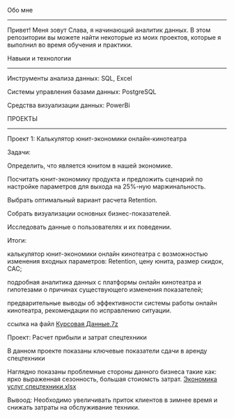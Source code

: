 Обо мне
________________________________________________________________________________________________________
Привет! Меня зовут Слава, я начинающий аналитик данных. В этом репозитории вы можете найти некоторые из моих проектов, которые я выполнил во время обучения и практики.


Навыки и технологии
________________________________________________________________________________________________________
Инструменты анализа данных: SQL, Excel

Системы управления базами данных: PostgreSQL

Средства визуализации данных: PowerBi

ПРОЕКТЫ
________________________________________________________________________________________________________

Проект 1: Калькулятор юнит-экономики онлайн-кинотеатра

Задачи:

Определить, что является юнитом в нашей экономике.

Посчитать юнит-экономику продукта и предложить сценарий по настройке параметров для выхода на 25%-ную маржинальность.

Выбрать оптимальный вариант расчета Retention.

Собрать визуализации основных бизнес-показателей.

Исследовать данные о пользователях и их поведении.

Итоги:

калькулятор юнит-экономики онлайн кинотеатра с возможностью изменения входных параметров: Retention, цену юнита, размер скидок, CAC;

подробная аналитика данных с платформы онлайн кинотеатра и гипотезами о причинах существующего изменения показателей;

предварительные выводы об эффективности системы работы онлайн кинотеатра, рекомендации по исправлению ситуации.

ссылка на файл [Курсовая Данные.7z](https://github.com/VlMaltsev/VlMaltsev/raw/b023177bcb4b8ff1b726e941bebd515e2155c40a/%D0%9A%D1%83%D1%80%D1%81%D0%BE%D0%B2%D0%B0%D1%8F%20%D0%94%D0%B0%D0%BD%D0%BD%D1%8B%D0%B5.7z)

Проект: Расчет прибыли и затрат спецтехники

В данном проекте показаны ключевые показатели сдачи в аренду спецтехники

Наглядно показаны проблемные стороны данного бизнеса такие как: ярко выраженная сезонность, большая стоиомсть затрат.
[Экономика услуг спецтехники.xlsx](https://github.com/VlMaltsev/VlMaltsev/raw/6fc2d53a2b12ec95e8bb761908a58cbbc6a0d619/%D0%AD%D0%BA%D0%BE%D0%BD%D0%BE%D0%BC%D0%B8%D0%BA%D0%B0%20%D1%83%D1%81%D0%BB%D1%83%D0%B3%20%D1%81%D0%BF%D0%B5%D1%86%D1%82%D0%B5%D1%85%D0%BD%D0%B8%D0%BA%D0%B8.xlsx)

Вывоод: Необходимо увеличивать приток клиентов в зимнее время и снижать затраты на обслуживание техники.

